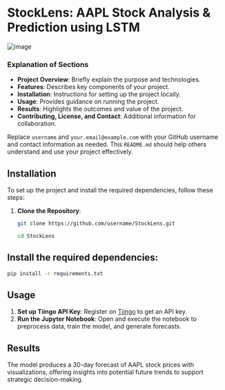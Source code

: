 # StockLens: AAPL Stock Analysis & Prediction using LSTM

![image](https://github.com/user-attachments/assets/d27c446a-d642-42c8-9688-0b60282b6038)



### Explanation of Sections

- **Project Overview**: Briefly explain the purpose and technologies.
- **Features**: Describes key components of your project.
- **Installation**: Instructions for setting up the project locally.
- **Usage**: Provides guidance on running the project.
- **Results**: Highlights the outcomes and value of the project.
- **Contributing, License, and Contact**: Additional information for collaboration.

Replace `username` and `your.email@example.com` with your GitHub username and contact information as needed. This `README.md` should help others understand and use your project effectively.


## Installation

To set up the project and install the required dependencies, follow these steps:

1. **Clone the Repository**:
   ```bash
   git clone https://github.com/username/StockLens.git
   ```
    ```bash
   cd StockLens
   ```


## Install the required dependencies:
```bash
pip install -r requirements.txt
```


## Usage

1. **Set up Tiingo API Key**: Register on [Tiingo](https://www.tiingo.com/) to get an API key.
2. **Run the Jupyter Notebook**: Open and execute the notebook to preprocess data, train the model, and generate forecasts.



## Results
The model produces a 30-day forecast of AAPL stock prices with visualizations, offering insights into potential future trends to support strategic decision-making.
